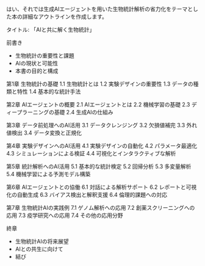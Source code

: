 はい、それでは生成AIエージェントを用いた生物統計解析の省力化をテーマとした本の詳細なアウトラインを作成します。

タイトル: 「AIと共に解く生物統計」

前書き
- 生物統計の重要性と課題
- AIの現状と可能性 
- 本書の目的と構成

第1章 生物統計の基礎
1.1 生物統計とは
1.2 実験デザインの重要性
1.3 データの種類と特性
1.4 基本的な統計手法

第2章 AIエージェントの概要 
2.1 AIエージェントとは
2.2 機械学習の基礎
2.3 ディープラーニングの基礎
2.4 生成AIの仕組み

第3章 データ前処理へのAI活用
3.1 データクレンジング
3.2 欠損値補完
3.3 外れ値検出
3.4 データ変換と正規化

第4章 実験デザインへのAI活用
4.1 実験デザインの自動化
4.2 パラメータ最適化
4.3 シミュレーションによる検証
4.4 可視化とインタラクティブな解析

第5章 統計解析へのAI活用
5.1 基本的な統計検定
5.2 回帰分析
5.3 多変量解析
5.4 機械学習による予測モデル構築

第6章 AIエージェントとの協働
6.1 対話による解析サポート
6.2 レポートと可視化の自動生成
6.3 バイアス検出と解釈支援
6.4 倫理的課題への対応

第7章 生物統計AIの実践例
7.1 ゲノム解析への応用
7.2 創薬スクリーニングへの応用 
7.3 疫学研究への応用
7.4 その他の応用分野

終章
- 生物統計AIの将来展望
- AIとの共生に向けて
- 結び